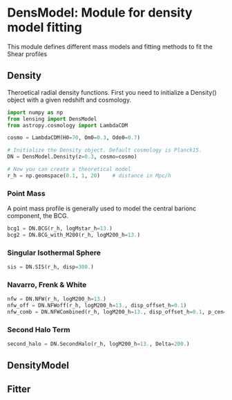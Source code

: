 # DensModel: Module for density model fitting
This module defines different mass models and fitting methods to fit the Shear profiles

## Density
Theroetical radial density functions. First you need to initialize a Density() object with a given redshift and cosmology.

```python
import numpy as np
from lensing import DensModel
from astropy.cosmology import LambdaCDM

cosmo = LambdaCDM(H0=70, Om0=0.3, Ode0=0.7)

# Initialize the Density object. Default cosmology is Planck15.
DN = DensModel.Density(z=0.3, cosmo=cosmo)

# Now you can create a theoretical model
r_h = np.geomspace(0.1, 1, 20)    # distance in Mpc/h
```
### Point Mass
A point mass profile is generally used to model the central barionc component, the BCG.
```python
bcg1 = DN.BCG(r_h, logMstar_h=13.)
bcg2 = DN.BCG_with_M200(r_h, logM200_h=13.)
```

### Singular Isothermal Sphere
```python
sis = DN.SIS(r_h, disp=300.)
```

### Navarro, Frenk & White
```python
nfw = DN.NFW(r_h, logM200_h=13.)
nfw_off = DN.NFWoff(r_h, logM200_h=13., disp_offset_h=0.1)
nfw_comb = DN.NFWCombined(r_h, logM200_h=13., disp_offset_h=0.1, p_cen=1.)
```

### Second Halo Term
```python
second_halo = DN.SecondHalo(r_h, logM200_h=13., Delta=200.)
```

## DensityModel

## Fitter
